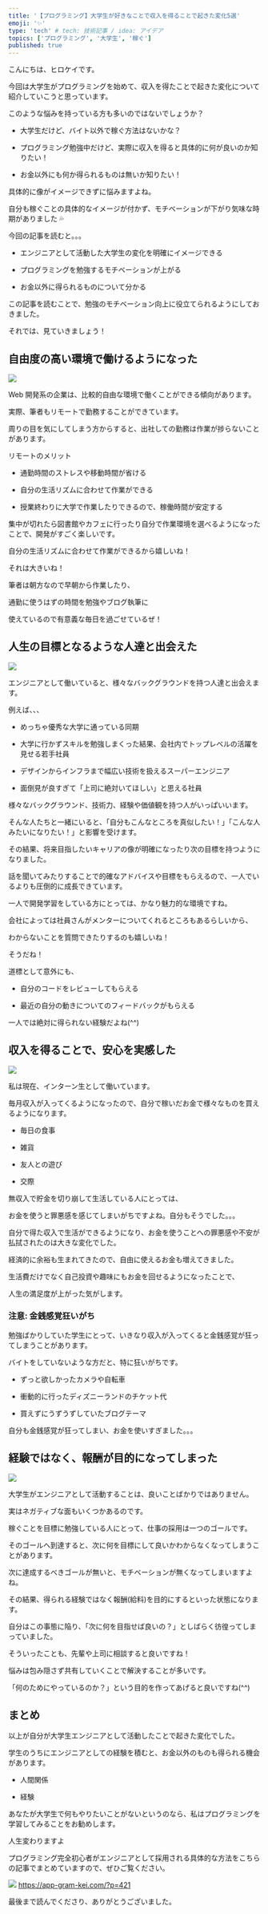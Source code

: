 ```yaml
---
title: '【プログラミング】大学生が好きなことで収入を得ることで起きた変化5選'
emoji: '✨'
type: 'tech' # tech: 技術記事 / idea: アイデア
topics: ['プログラミング', '大学生', '稼ぐ']
published: true
---
```


こんにちは、ヒロケイです。

今回は大学生がプログラミングを始めて、収入を得たことで起きた変化について紹介していこうと思っています。

このような悩みを持っている方も多いのではないでしょうか？

- 大学生だけど、バイト以外で稼ぐ方法はないかな？

- プログラミング勉強中だけど、実際に収入を得ると具体的に何が良いのか知りたい！

- お金以外にも何か得られるものは無いか知りたい！

具体的に像がイメージできずに悩みますよね。

自分も稼ぐことの具体的なイメージが付かず、モチベーションが下がり気味な時期がありました 💦

今回の記事を読むと。。。

- エンジニアとして活動した大学生の変化を明確にイメージできる

- プログラミングを勉強するモチベーションが上がる

- お金以外に得られるものについて分かる

この記事を読むことで、勉強のモチベーション向上に役立てられるようにしておきました。

それでは、見ていきましょう！

## 自由度の高い環境で働けるようになった

![](/images/design-17.jpg)

Web 開発系の企業は、比較的自由な環境で働くことができる傾向があります。

実際、筆者もリモートで勤務することができています。

周りの目を気にしてしまう方からすると、出社しての勤務は作業が捗らないことがあります。

リモートのメリット

- 通勤時間のストレスや移動時間が省ける

- 自分の生活リズムに合わせて作業ができる

- 授業終わりに大学で作業したりできるので、稼働時間が安定する

集中が切れたら図書館やカフェに行ったり自分で作業環境を選べるようになったことで、開発がすごく楽しいです。

自分の生活リズムに合わせて作業ができるから嬉しいね！

それは大きいね！

筆者は朝方なので早朝から作業したり、

通勤に使うはずの時間を勉強やブログ執筆に

使えているので有意義な毎日を過ごせているぜ！

## 人生の目標となるような人達と出会えた

![](/images/design-18.jpg)

エンジニアとして働いていると、様々なバックグラウンドを持つ人達と出会えます。

例えば、、、

- めっちゃ優秀な大学に通っている同期

- 大学に行かずスキルを勉強しまくった結果、会社内でトップレベルの活躍を見せる若手社員

- デザインからインフラまで幅広い技術を扱えるスーパーエンジニア

- 面倒見が良すぎて「上司に絶対いてほしい」と思える社員

様々なバックグラウンド、技術力、経験や価値観を持つ人がいっぱいいます。

そんな人たちと一緒にいると、「自分もこんなところを真似したい！」「こんな人みたいになりたい！」と影響を受けます。

その結果、将来目指したいキャリアの像が明確になったり次の目標を持つようになりました。

話を聞いてみたりすることで的確なアドバイスや目標をもらえるので、一人でいるよりも圧倒的に成長できています。

一人で開発学習をしている方にとっては、かなり魅力的な環境ですね。

会社によっては社員さんがメンターについてくれるところもあるらしいから、

わからないことを質問できたりするのも嬉しいね！

そうだね！

道標として意外にも、

- 自分のコードをレビューしてもらえる

- 最近の自分の動きについてのフィードバックがもらえる

一人では絶対に得られない経験だよね(^^)

## 収入を得ることで、安心を実感した

![](/images/design-19.jpg)

私は現在、インターン生として働いています。

毎月収入が入ってくるようになったので、自分で稼いだお金で様々なものを買えるようになります。

- 毎日の食事

- 雑貨

- 友人との遊び

- 交際

無収入で貯金を切り崩して生活している人にとっては、

お金を使うと罪悪感を感じてしまいがちですよね。自分もそうでした。。。

自分で得た収入で生活ができるようになり、お金を使うことへの罪悪感や不安が払拭されたのは大きな変化でした。

経済的に余裕も生まれてきたので、自由に使えるお金も増えてきました。

生活費だけでなく自己投資や趣味にもお金を回せるようになったことで、

人生の満足度が上がった気がします。

### 注意: 金銭感覚狂いがち

勉強ばかりしていた学生にとって、いきなり収入が入ってくると金銭感覚が狂ってしまうことがあります。

バイトをしていないような方だと、特に狂いがちです。

- ずっと欲しかったカメラや自転車

- 衝動的に行ったディズニーランドのチケット代

- 買えずにうずうずしていたブログテーマ

自分も金銭感覚が狂ってしまい、お金を使いすぎました。。。

## 経験ではなく、報酬が目的になってしまった

![](/images/design-20.jpg)

大学生がエンジニアとして活動することは、良いことばかりではありません。

実はネガティブな面もいくつかあるのです。

稼ぐことを目標に勉強している人にとって、仕事の採用は一つのゴールです。

そのゴールへ到達すると、次に何を目標にして良いかわからなくなってしまうことがあります。

次に達成するべきゴールが無いと、モチベーションが無くなってしまいますよね。

その結果、得られる経験ではなく報酬(給料)を目的にするといった状態になります。

自分はこの事態に陥り、「次に何を目指せば良いの？」としばらく彷徨ってしまっていました。

そういったことも、先輩や上司に相談すると良いですね！

悩みは包み隠さず共有していくことで解決することが多いです。

「何のためにやっているのか？」という目的を作ってあげると良いですね(^^)

## まとめ

以上が自分が大学生エンジニアとして活動したことで起きた変化でした。

学生のうちにエンジニアとしての経験を積むと、お金以外のものも得られる機会があります。

- 人間関係

- 経験

あなたが大学生で何もやりたいことがないというのなら、私はプログラミングを学習してみることをお勧めします。

人生変わりますよ

プログラミング完全初心者がエンジニアとして採用される具体的な方法をこちらの記事でまとめていますので、ぜひご覧ください。

![](/images/0358c8fedd08d05d858cd11732588d88.jpg)
https://app-gram-kei.com/?p=421

最後まで読んでくださり、ありがとうございました。
